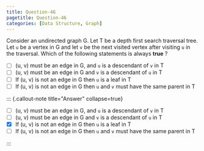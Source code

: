 ```yaml
---
title: Question-46
pagetitle: Question-46
categories: [Data Structure, Graph]
---
```


Consider an undirected graph G. Let T be a depth first search traversal tree. Let `u` be a vertex in G and let `v` be the next visited vertex after visiting `u` in the traversal. Which of the following statements is always **true** ? 

- [ ] (u, v) must be an edge in G, and `u` is a descendant of `v` in T
- [ ] (u, v) must be an edge in G and `v` is a descendant of `u` in T
- [ ] If (u, v) is not an edge in G then `u` is a leaf in T
- [ ] If (u, v) is not an edge in G then `u` and `v` must have the same parent in T

::: {.callout-note title="Answer" collapse=true}

- [ ] (u, v) must be an edge in G, and `u` is a descendant of `v` in T
- [ ] (u, v) must be an edge in G and `v` is a descendant of `u` in T
- [x] If (u, v) is not an edge in G then `u` is a leaf in T
- [ ] If (u, v) is not an edge in G then `u` and `v` must have the same parent in T

:::
